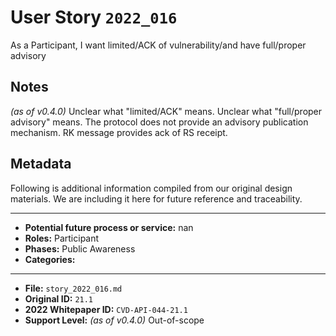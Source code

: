 
# User Story `2022_016` #

<!-- story-start -->As a Participant, I want limited/ACK of vulnerability/and have full/proper advisory<!-- story-end -->

## Notes ##

*(as of v0.4.0)*
Unclear what "limited/ACK" means. Unclear what "full/proper advisory" means. The protocol does not provide an advisory publication mechanism. RK message provides ack of RS receipt.

## Metadata ##

Following is additional information compiled from our original design materials.
We are including it here for future reference and traceability.

---

- **Potential future process or service:** nan
- **Roles:** Participant
- **Phases:** Public Awareness
- **Categories:**

---

- **File:** `story_2022_016.md`
- **Original ID:** `21.1`
- **2022 Whitepaper ID:** `CVD-API-044-21.1`
- **Support Level:** *(as of v0.4.0)* Out-of-scope
